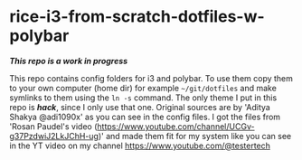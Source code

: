 # rice-i3-from-scratch-dotfiles-w-polybar
***This repo is a work in progress***

This repo contains config folders for i3 and polybar. To use them copy them to your own computer (home dir) for example ```~/git/dotfiles``` and make symlinks to them using the ```ln -s``` command. The only theme I put in this repo is ***hack***, since I only use that one. 
Original sources are by 'Aditya Shakya @adi1090x' as you can see in the config files. I got the files from 'Rosan Paudel's video (https://www.youtube.com/channel/UCGv-g37PzdwiJ2LkJChH-ug)' and made them fit for my system like you can see in the YT video on my channel https://www.youtube.com/@testertech 
